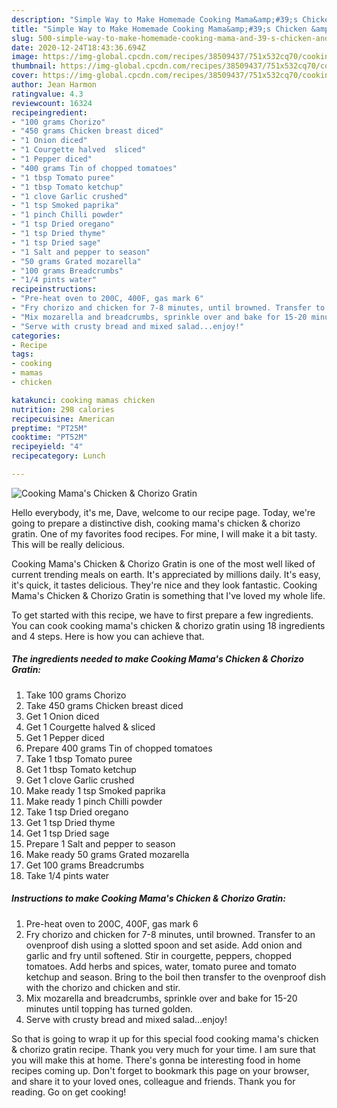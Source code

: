 ```yaml
---
description: "Simple Way to Make Homemade Cooking Mama&amp;#39;s Chicken &amp;amp; Chorizo Gratin"
title: "Simple Way to Make Homemade Cooking Mama&amp;#39;s Chicken &amp;amp; Chorizo Gratin"
slug: 500-simple-way-to-make-homemade-cooking-mama-and-39-s-chicken-and-amp-chorizo-gratin
date: 2020-12-24T18:43:36.694Z
image: https://img-global.cpcdn.com/recipes/38509437/751x532cq70/cooking-mamas-chicken-chorizo-gratin-recipe-main-photo.jpg
thumbnail: https://img-global.cpcdn.com/recipes/38509437/751x532cq70/cooking-mamas-chicken-chorizo-gratin-recipe-main-photo.jpg
cover: https://img-global.cpcdn.com/recipes/38509437/751x532cq70/cooking-mamas-chicken-chorizo-gratin-recipe-main-photo.jpg
author: Jean Harmon
ratingvalue: 4.3
reviewcount: 16324
recipeingredient:
- "100 grams Chorizo"
- "450 grams Chicken breast diced"
- "1 Onion diced"
- "1 Courgette halved  sliced"
- "1 Pepper diced"
- "400 grams Tin of chopped tomatoes"
- "1 tbsp Tomato puree"
- "1 tbsp Tomato ketchup"
- "1 clove Garlic crushed"
- "1 tsp Smoked paprika"
- "1 pinch Chilli powder"
- "1 tsp Dried oregano"
- "1 tsp Dried thyme"
- "1 tsp Dried sage"
- "1 Salt and pepper to season"
- "50 grams Grated mozarella"
- "100 grams Breadcrumbs"
- "1/4 pints water"
recipeinstructions:
- "Pre-heat oven to 200C, 400F, gas mark 6"
- "Fry chorizo and chicken for 7-8 minutes, until browned. Transfer to an ovenproof dish using a slotted spoon and set aside. Add onion and garlic and fry until softened. Stir in courgette, peppers, chopped tomatoes. Add herbs and spices, water, tomato puree and tomato ketchup and season. Bring to the boil then transfer to the ovenproof dish with the chorizo and chicken and stir."
- "Mix mozarella and breadcrumbs, sprinkle over and bake for 15-20 minutes until topping has turned golden."
- "Serve with crusty bread and mixed salad...enjoy!"
categories:
- Recipe
tags:
- cooking
- mamas
- chicken

katakunci: cooking mamas chicken 
nutrition: 298 calories
recipecuisine: American
preptime: "PT25M"
cooktime: "PT52M"
recipeyield: "4"
recipecategory: Lunch

---
```



![Cooking Mama&#39;s Chicken &amp; Chorizo Gratin](https://img-global.cpcdn.com/recipes/38509437/751x532cq70/cooking-mamas-chicken-chorizo-gratin-recipe-main-photo.jpg)

Hello everybody, it's me, Dave, welcome to our recipe page. Today, we're going to prepare a distinctive dish, cooking mama&#39;s chicken &amp; chorizo gratin. One of my favorites food recipes. For mine, I will make it a bit tasty. This will be really delicious.



Cooking Mama&#39;s Chicken &amp; Chorizo Gratin is one of the most well liked of current trending meals on earth. It's appreciated by millions daily. It's easy, it's quick, it tastes delicious. They're nice and they look fantastic. Cooking Mama&#39;s Chicken &amp; Chorizo Gratin is something that I've loved my whole life.


To get started with this recipe, we have to first prepare a few ingredients. You can cook cooking mama&#39;s chicken &amp; chorizo gratin using 18 ingredients and 4 steps. Here is how you can achieve that.

<!--inarticleads1-->

##### The ingredients needed to make Cooking Mama&#39;s Chicken &amp; Chorizo Gratin:

1. Take 100 grams Chorizo
1. Take 450 grams Chicken breast diced
1. Get 1 Onion diced
1. Get 1 Courgette halved &amp; sliced
1. Get 1 Pepper diced
1. Prepare 400 grams Tin of chopped tomatoes
1. Take 1 tbsp Tomato puree
1. Get 1 tbsp Tomato ketchup
1. Get 1 clove Garlic crushed
1. Make ready 1 tsp Smoked paprika
1. Make ready 1 pinch Chilli powder
1. Take 1 tsp Dried oregano
1. Get 1 tsp Dried thyme
1. Get 1 tsp Dried sage
1. Prepare 1 Salt and pepper to season
1. Make ready 50 grams Grated mozarella
1. Get 100 grams Breadcrumbs
1. Take 1/4 pints water




<!--inarticleads2-->

##### Instructions to make Cooking Mama&#39;s Chicken &amp; Chorizo Gratin:

1. Pre-heat oven to 200C, 400F, gas mark 6
1. Fry chorizo and chicken for 7-8 minutes, until browned. Transfer to an ovenproof dish using a slotted spoon and set aside. Add onion and garlic and fry until softened. Stir in courgette, peppers, chopped tomatoes. Add herbs and spices, water, tomato puree and tomato ketchup and season. Bring to the boil then transfer to the ovenproof dish with the chorizo and chicken and stir.
1. Mix mozarella and breadcrumbs, sprinkle over and bake for 15-20 minutes until topping has turned golden.
1. Serve with crusty bread and mixed salad...enjoy!




So that is going to wrap it up for this special food cooking mama&#39;s chicken &amp; chorizo gratin recipe. Thank you very much for your time. I am sure that you will make this at home. There's gonna be interesting food in home recipes coming up. Don't forget to bookmark this page on your browser, and share it to your loved ones, colleague and friends. Thank you for reading. Go on get cooking!
